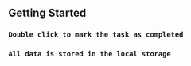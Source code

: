 ## Getting Started

### `Double click to mark the task as completed`

### `All data is stored in the local storage`

